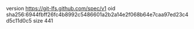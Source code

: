 version https://git-lfs.github.com/spec/v1
oid sha256:6944fbff26fc4b8992c5486601a2b2a14e2f068b64e7caa97ed23c4d5c11d0c5
size 441
